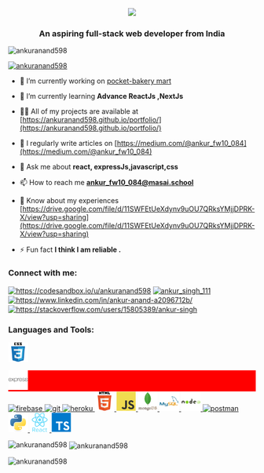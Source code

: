 

<!--
**ankuranand598/ankuranand598** is a ✨ _special_ ✨ repository because its `README.md` (this file) appears on your GitHub profile.

Here are some ideas to get you started:

- 🔭 I’m currently working on ...
- 🌱 I’m currently learning ...
- 👯 I’m looking to collaborate on ...
- 🤔 I’m looking for help with ...
- 💬 Ask me about ...
- 📫 How to reach me: ...
- 😄 Pronouns: ...
- ⚡ Fun fact: ...
-->
<div align=center><img src="https://en.bloggif.com/tmp/fb4f18eda3159a2e6feffb9709ba5e72/text.gif?1638507982"/></div>
<h3 align="center">An aspiring full-stack web developer from India</h3>

<p align="left"> <img src="https://komarev.com/ghpvc/?username=ankuranand598&label=Profile%20views&color=0e75b6&style=flat" alt="ankuranand598" /> </p>

<p align="left"> <a href="https://github.com/ryo-ma/github-profile-trophy"><img src="https://github-profile-trophy.vercel.app/?username=ankuranand598" alt="ankuranand598" /></a> </p>

- 🔭 I’m currently working on [pocket-bakery mart](https://github.com/pankajganjale/pocket-bakery-mart)

- 🌱 I’m currently learning **Advance ReactJs ,NextJs**

- 👨‍💻 All of my projects are available at [https://ankuranand598.github.io/portfolio/](https://ankuranand598.github.io/portfolio/)

- 📝 I regularly write articles on [https://medium.com/@ankur_fw10_084](https://medium.com/@ankur_fw10_084)

- 💬 Ask me about **react, expressJs,javascript,css**

- 📫 How to reach me **ankur_fw10_084@masai.school**

- 📄 Know about my experiences [https://drive.google.com/file/d/11SWFEtUeXdynv9uOU7QRksYMjjDPRK-X/view?usp=sharing](https://drive.google.com/file/d/11SWFEtUeXdynv9uOU7QRksYMjjDPRK-X/view?usp=sharing)

- ⚡ Fun fact **I think I am reliable .**

<h3 align="left">Connect with me:</h3>
<p align="left">
<a href="https://codepen.io/https://codesandbox.io/u/ankuranand598" target="blank"><img align="center" src="https://raw.githubusercontent.com/rahuldkjain/github-profile-readme-generator/master/src/images/icons/Social/codepen.svg" alt="https://codesandbox.io/u/ankuranand598" height="30" width="40" /></a>
<a href="https://twitter.com/ankur_singh_111" target="blank"><img align="center" src="https://raw.githubusercontent.com/rahuldkjain/github-profile-readme-generator/master/src/images/icons/Social/twitter.svg" alt="ankur_singh_111" height="30" width="40" /></a>
<a href="https://linkedin.com/in/https://www.linkedin.com/in/ankur-anand-a2096712b/" target="blank"><img align="center" src="https://raw.githubusercontent.com/rahuldkjain/github-profile-readme-generator/master/src/images/icons/Social/linked-in-alt.svg" alt="https://www.linkedin.com/in/ankur-anand-a2096712b/" height="30" width="40" /></a>
<a href="https://stackoverflow.com/users/https://stackoverflow.com/users/15805389/ankur-singh" target="blank"><img align="center" src="https://raw.githubusercontent.com/rahuldkjain/github-profile-readme-generator/master/src/images/icons/Social/stack-overflow.svg" alt="https://stackoverflow.com/users/15805389/ankur-singh" height="30" width="40" /></a>
</p>

<h3 align="left">Languages and Tools:</h3>
<p align="left"> <a href="https://www.w3schools.com/css/" target="_blank" rel="noreferrer"> <img src="https://raw.githubusercontent.com/devicons/devicon/master/icons/css3/css3-original-wordmark.svg" alt="css3" width="40" height="40"/> </a> <div style="background-color:red"><a href="https://expressjs.com" target="_blank" rel="noreferrer"> <img src="https://raw.githubusercontent.com/devicons/devicon/master/icons/express/express-original-wordmark.svg" alt="express" width="40" height="40"/> </a></div> <a href="https://firebase.google.com/" target="_blank" rel="noreferrer"> <img src="https://www.vectorlogo.zone/logos/firebase/firebase-icon.svg" alt="firebase" width="40" height="40"/> </a> <a href="https://git-scm.com/" target="_blank" rel="noreferrer"> <img src="https://www.vectorlogo.zone/logos/git-scm/git-scm-icon.svg" alt="git" width="40" height="40"/> </a> <a href="https://heroku.com" target="_blank" rel="noreferrer"> <img src="https://www.vectorlogo.zone/logos/heroku/heroku-icon.svg" alt="heroku" width="40" height="40"/> </a> <a href="https://www.w3.org/html/" target="_blank" rel="noreferrer"> <img src="https://raw.githubusercontent.com/devicons/devicon/master/icons/html5/html5-original-wordmark.svg" alt="html5" width="40" height="40"/> </a> <a href="https://developer.mozilla.org/en-US/docs/Web/JavaScript" target="_blank" rel="noreferrer"> <img src="https://raw.githubusercontent.com/devicons/devicon/master/icons/javascript/javascript-original.svg" alt="javascript" width="40" height="40"/> </a> <a href="https://www.mongodb.com/" target="_blank" rel="noreferrer"> <img src="https://raw.githubusercontent.com/devicons/devicon/master/icons/mongodb/mongodb-original-wordmark.svg" alt="mongodb" width="40" height="40"/> </a> <a href="https://www.mysql.com/" target="_blank" rel="noreferrer"> <img src="https://raw.githubusercontent.com/devicons/devicon/master/icons/mysql/mysql-original-wordmark.svg" alt="mysql" width="40" height="40"/> </a> <a href="https://nodejs.org" target="_blank" rel="noreferrer"> <img src="https://raw.githubusercontent.com/devicons/devicon/master/icons/nodejs/nodejs-original-wordmark.svg" alt="nodejs" width="40" height="40"/> </a> <a href="https://postman.com" target="_blank" rel="noreferrer"> <img src="https://www.vectorlogo.zone/logos/getpostman/getpostman-icon.svg" alt="postman" width="40" height="40"/> </a> <a href="https://www.python.org" target="_blank" rel="noreferrer"> <img src="https://raw.githubusercontent.com/devicons/devicon/master/icons/python/python-original.svg" alt="python" width="40" height="40"/> </a> <a href="https://reactjs.org/" target="_blank" rel="noreferrer"> <img src="https://raw.githubusercontent.com/devicons/devicon/master/icons/react/react-original-wordmark.svg" alt="react" width="40" height="40"/> </a> <a href="https://www.typescriptlang.org/" target="_blank" rel="noreferrer"> <img src="https://raw.githubusercontent.com/devicons/devicon/master/icons/typescript/typescript-original.svg" alt="typescript" width="40" height="40"/> </a> </p>

<p><img align="left" src="https://github-readme-stats.vercel.app/api/top-langs?username=ankuranand598&show_icons=true&locale=en&layout=compact" alt="ankuranand598" /></p>

<p>&nbsp;<img align="center" src="https://github-readme-stats.vercel.app/api?username=ankuranand598&show_icons=true&locale=en" alt="ankuranand598" /></p>

<p><img align="center" src="https://github-readme-streak-stats.herokuapp.com/?user=ankuranand598&" alt="ankuranand598" /></p>

